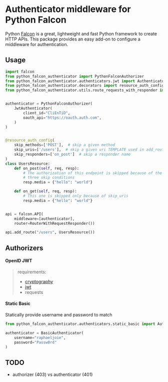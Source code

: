 # Authenticator middleware for Python Falcon

Python [Falcon](https://falcon.readthedocs.io/en/stable/) is a great, lightweight and fast Python framework to create
HTTP APIs. This package provides an easy add-on to configure a middleware for authentication.

## Usage
```python
import falcon
from python_falcon_authenticator import PythonFalconAuthorizer
from python_falcon_authenticator.authenticators.jwt import Authenticator as JwtAuthenticator
from python_falcon_authenticator.decorators import resource_auth_config
from python_falcon_authenticator.utils.route_requests_with_responder import RouterWithRequestResponder


authenticator = PythonFalconAuthorizer(
    JwtAuthenticator(
        client_id="CliEnTiD",
        oauth_api="https://oauth.auth.com",
    )
)


@resource_auth_config(
    skip_methods=['POST'],  # skip a given method
    skip_uris=['/users'],  # skip a given uri TEMPLATE used in add_route())
    skip_responders=['on_post']  # skip a responder name
)
class UsersResource:
    def on_post(self, req, resp):
        # The authorization of this endpoint is skipped because of the
        # three skip conditions
        resp.media = {"hello": "world"}

    def on_get(self, req, resp):
        # This one is skipped only because of skip_uris
        resp.media = {"hello": "world"}


api = falcon.API(
    middleware=[authenticator], 
    router=RouterWithRequestResponder())

api.add_route("/users", UsersResource())
```

## Authorizers

#### OpenID JWT
> requirements:
> * [cryptography](https://pypi.org/project/cryptography/)
> * [jwt](https://pypi.org/project/jwt/)
> * requests

#### Static Basic
Statically provide username and password to match
```py
from python_falcon_authenticator.authenticators.static_basic import Authenticator as BasicAuthenticator

authenticator = BasicAuthenticator(
    username="raphaeljoie",
    password="Passw0rd"
)
```

## TODO
* authorizer (403) vs authenticator (401)
